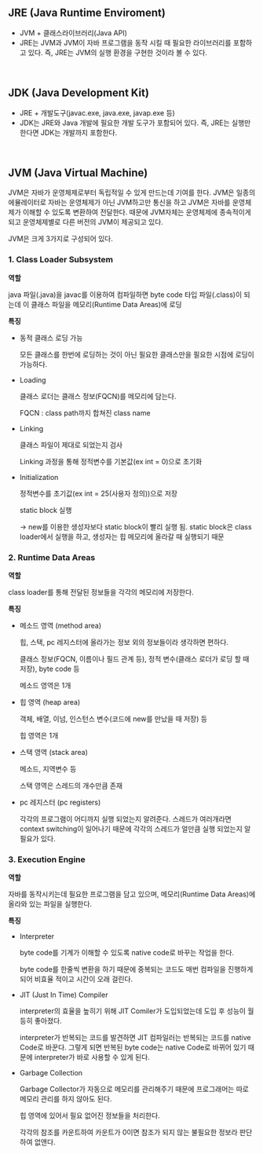 ## **JRE (Java Runtime Enviroment)**

- JVM + 클래스라이브러리(Java API)
- JRE는 JVM과 JVM이 자바 프로그램을 동작 시킬 때 필요한 라이브러리를 포함하고 있다. 즉, JRE는 JVM의 실행 환경을 구현한 것이라 볼 수 있다.

</br>

## **JDK (Java Development Kit)**

- JRE + 개발도구(javac.exe, java.exe, javap.exe 등)
- JDK는 JRE와 Java 개발에 필요한 개발 도구가 포함되어 있다. 즉, JRE는 실행만 한다면 JDK는 개발까지 포함한다.

</br>

## **JVM (Java Virtual Machine)**

JVM은 자바가 운영체제로부터 독립적일 수 있게 만드는데 기여를 한다. JVM은 일종의 에뮬레이터로 자바는 운영체제가 아닌 JVM하고만 통신을 하고 JVM은 자바를 운영체제가 이해할 수 있도록 변환하여 전달한다. 때문에 JVM자체는 운영체제에 종속적이게 되고 운영체제별로 다른 버전의 JVM이 제공되고 있다.

JVM은 크게 3가지로 구성되어 있다.

### **1. Class Loader Subsystem**

**역할**

java 파일(.java)을 javac를 이용하여 컴파일하면 byte code 타입 파일(.class)이 되는데 이 클래스 파일을 메모리(Runtime Data Areas)에 로딩

**특징**

- 동적 클래스 로딩 가능

  모든 클래스를 한번에 로딩하는 것이 아닌 필요한 클래스만을 필요한 시점에 로딩이 가능하다.

- Loading

  클래스 로더는 클래스 정보(FQCN)를 메모리에 담는다.

  FQCN : class path까지 합쳐진 class name

- Linking

  클래스 파일이 제대로 되었는지 검사

  Linking 과정을 통해 정적변수를 기본값(ex int = 0)으로 초기화

- Initialization

  정적변수를 초기값(ex int = 25(사용자 정의))으로 저장

  static block 실행

  -> new를 이용한 생성자보다 static block이 빨리 실행 됨. static block은 class loader에서 실행을 하고, 생성자는 힙 메모리에 올라갈 때 실행되기 때문

### **2. Runtime Data Areas**

**역할**

class loader를 통해 전달된 정보들을 각각의 메모리에 저장한다.

**특징**

- 메소드 영역 (method area)

  힙, 스택, pc 레지스터에 올라가는 정보 외의 정보들이라 생각하면 편하다.

  클래스 정보(FQCN, 이름이나 필드 관계 등), 정적 변수(클래스 로더가 로딩 할 때 저장), byte code 등

  메소드 영역은 1개

- 힙 영역 (heap area)

  객체, 배열, 이넘, 인스턴스 변수(코드에 new를 만났을 때 저장) 등

  힙 영역은 1개

- 스택 영역 (stack area)

  메소드, 지역변수 등

  스택 영역은 스레드의 개수만큼 존재

- pc 레지스터 (pc registers)

  각각의 프로그램이 어디까지 실행 되었는지 알려준다. 스레드가 여러개라면 context switching이 일어나기 때문에 각각의 스레드가 얼만큼 실행 되었는지 알 필요가 있다.

### **3. Execution Engine**

**역할**

자바를 동작시키는데 필요한 프로그램을 담고 있으며, 메모리(Runtime Data Areas)에 올라와 있는 파일을 실행한다.

**특징**

- Interpreter

  byte code를 기계가 이해할 수 있도록 native code로 바꾸는 작업을 한다.

  byte code를 한줄씩 변환을 하기 때문에 중복되는 코드도 매번 컴파일을 진행하게 되어 비효율 적이고 시간이 오래 걸린다.

- JIT (Just In Time) Compiler

  interpreter의 효율을 높히기 위해 JIT Comiler가 도입되었는데 도입 후 성능이 월등히 좋아졌다.

  interpreter가 반복되는 코드를 발견하면 JIT 컴파일러는 반복되는 코드를 native Code로 바꾼다. 그렇게 되면 반복된 byte code는 native Code로 바뀌어 있기 때문에 interpreter가 바로 사용할 수 있게 된다.

- Garbage Collection

  Garbage Collector가 자동으로 메모리를 관리해주기 때문에 프로그래머는 따로 메모리 관리를 하지 않아도 된다.

  힙 영역에 있어서 필요 없어진 정보들을 처리한다.

  각각의 참조를 카운트하여 카운트가 0이면 참조가 되지 않는 불필요한 정보라 판단하여 없앤다.
